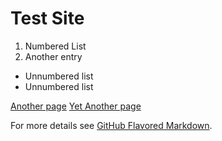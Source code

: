 # Test Site

1. Numbered List
2. Another entry
  - Unnumbered list
  - Unnumbered list

[Another page](/test2)
[Yet Another page](/test3)

For more details see [GitHub Flavored Markdown](https://guides.github.com/features/mastering-markdown/).

